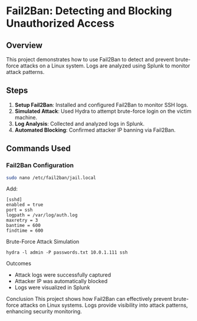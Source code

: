 # Fail2Ban: Detecting and Blocking Unauthorized Access

## Overview
This project demonstrates how to use Fail2Ban to detect and prevent brute-force attacks on a Linux system. Logs are analyzed using Splunk to monitor attack patterns.

## Steps
1. **Setup Fail2Ban**: Installed and configured Fail2Ban to monitor SSH logs.
2. **Simulated Attack**: Used Hydra to attempt brute-force login on the victim machine.
3. **Log Analysis**: Collected and analyzed logs in Splunk.
4. **Automated Blocking**: Confirmed attacker IP banning via Fail2Ban.

## Commands Used
### Fail2Ban Configuration
```bash
sudo nano /etc/fail2ban/jail.local
```

Add:
```
[sshd]
enabled = true
port = ssh
logpath = /var/log/auth.log
maxretry = 3
bantime = 600
findtime = 600
```


Brute-Force Attack Simulation
```
hydra -l admin -P passwords.txt 10.0.1.111 ssh
```

Outcomes
- Attack logs were successfully captured
- Attacker IP was automatically blocked
- Logs were visualized in Splunk

Conclusion
This project shows how Fail2Ban can effectively prevent brute-force attacks on Linux systems. Logs provide visibility into attack patterns, enhancing security monitoring.

